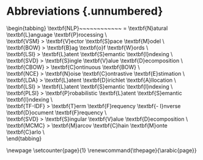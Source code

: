 # Abbreviations {.unnumbered}

\begin{tabbing}
\textbf{NLP}~~~~~~~~~~~~ \= \textbf{N}atural \textbf{L}anguage \textbf{P}rocessing \\  
\textbf{VSM}             \> \textbf{V}ector \textbf{S}pace \textbf{M}odel \\  
\textbf{BOW}             \> \textbf{B}ag \textbf{o}f \textbf{W}ords \\  
\textbf{LSI}             \> \textbf{L}atent \textbf{S}emantic \textbf{I}ndexing \\  
\textbf{SVD}             \> \textbf{S}ingle \textbf{V}alue \textbf{D}ecomposition \\  
\textbf{CBOW}            \> \textbf{C}ontinuous \textbf{BOW} \\  
\textbf{NCE}             \> \textbf{N}oise \textbf{C}ontrastive \textbf{E}stimation \\  
\textbf{LDA}             \> \textbf{L}atent \textbf{D}irichlet \textbf{A}llocation \\  
\textbf{LSI}             \> \textbf{L}atent \textbf{S}emantic \textbf{I}ndexing \\  
\textbf{PLSI}             \> \textbf{P}robabilistic \textbf{L}atent \textbf{S}emantic \textbf{I}ndexing \\  
\textbf{TF-IDF}             \> \textbf{T}erm \textbf{F}requency  \textbf{- I}nverse  \textbf{D}ocument \textbf{F}requency \\  
\textbf{SVD}             \> \textbf{S}ingular \textbf{V}alue \textbf{D}ecomposition \\  
\textbf{MCMC}             \> \textbf{M}arcov \textbf{C}hain \textbf{M}onte \textbf{C}arlo \\  
\end{tabbing}

\newpage
\setcounter{page}{1}
\renewcommand{\thepage}{\arabic{page}}

